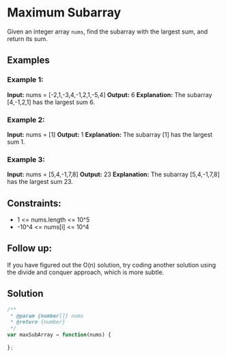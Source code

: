 # Maximum Subarray

Given an integer array `nums`, find the subarray with the largest sum, and return its sum.

## Examples

### Example 1:

**Input:** nums = [-2,1,-3,4,-1,2,1,-5,4]
**Output:** 6
**Explanation:** The subarray [4,-1,2,1] has the largest sum 6.

### Example 2:

**Input:** nums = [1]
**Output:** 1
**Explanation:** The subarray [1] has the largest sum 1.

### Example 3:

**Input:** nums = [5,4,-1,7,8]
**Output:** 23
**Explanation:** The subarray [5,4,-1,7,8] has the largest sum 23.

## Constraints:

- 1 <= nums.length <= 10^5
- -10^4 <= nums[i] <= 10^4

## Follow up:

If you have figured out the O(n) solution, try coding another solution using the divide and conquer approach, which is more subtle.

## Solution

<!-- Here's a JavaScript implementation of the O(n) solution using Kadane's algorithm:

```javascript
function maxSubArray(nums) {
    let maxSum = nums[0];
    let currentSum = nums[0];
    
    for (let i = 1; i < nums.length; i++) {
        currentSum = Math.max(nums[i], currentSum + nums[i]);
        maxSum = Math.max(maxSum, currentSum);
    }
    
    return maxSum;
} -->


```javascript title="Startup code"
/**
 * @param {number[]} nums
 * @return {number}
 */
var maxSubArray = function(nums) {
    
};
```